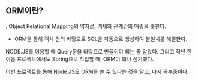 ## ORM이란?

: Object Relational Mapping의 약자로, 객체와 관계간의 매핑을 뜻한다.

- ORM을 통해 객체 간의 바탕으로 SQL을 자동으로 생성하여 불일치를 해결한다.

NODE.JS를 이용할 때 Query문을 바탕으로 만들어야 되는 줄 알았다. 그리고 작년 한이음 프로젝트에서도 Spring으로 작업할 때, ORM이 꽤나 신기했다.

이번 프로젝트를 통해 Node.JS도 ORM을 쓸 수 있다는 것을 알고, 다시 공부중이다.
